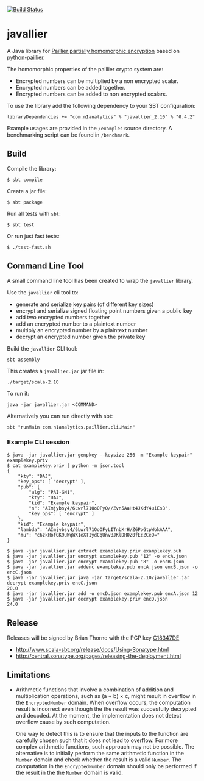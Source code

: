 [![Build Status](https://travis-ci.org/NICTA/javallier.svg?branch=master)](https://travis-ci.org/NICTA/javallier)

# javallier

A Java library for [Paillier partially homomorphic encryption](https://en.wikipedia.org/wiki/Paillier_cryptosystem)
based on [python-paillier](https://github.com/NICTA/python-paillier).

The homomorphic properties of the paillier crypto system are:

- Encrypted numbers can be multiplied by a non encrypted scalar.
- Encrypted numbers can be added together.
- Encrypted numbers can be added to non encrypted scalars.


To use the library add the following dependency to your SBT configuration:

    libraryDependencies += "com.n1analytics" % "javallier_2.10" % "0.4.2"


Example usages are provided in the `/examples` source directory. A benchmarking script
can be found in `/benchmark`.


## Build


Compile the library:

    $ sbt compile
    
Create a jar file:

    $ sbt package
    

Run all tests with `sbt`:

    $ sbt test
    
Or run just fast tests:

    $ ./test-fast.sh

## Command Line Tool

A small command line tool has been created to wrap the `javallier` library.

Use the `javallier` cli tool to:

- generate and serialize key pairs (of different key sizes)
- encrypt and serialize signed floating point numbers given a public key
- add two encrypted numbers together
- add an encrypted number to a plaintext number
- multiply an encrypted number by a plaintext number
- decrypt an encrypted number given the private key


Build the `javallier` CLI tool:

    sbt assembly

This creates a `javallier.jar` jar file in:

    ./target/scala-2.10

To run it:

    java -jar javallier.jar <COMMAND>  

Alternatively you can run directly with sbt:

    sbt "runMain com.n1analytics.paillier.cli.Main"


### Example CLI session

    $ java -jar javallier.jar genpkey --keysize 256 -m "Example keypair" examplekey.priv
    $ cat examplekey.priv | python -m json.tool
    {
        "kty": "DAJ",
        "key_ops": [ "decrypt" ],
        "pub": {
            "alg": "PAI-GN1",
            "kty": "DAJ",
            "kid": "Example keypair",
            "n": "AImjybsy4/6Lwrl71OoOFyQ//Zvn5AaHt4JXdY4uiEsB",
            "key_ops": [ "encrypt" ]
        },
        "kid": "Example keypair",
        "lambda": "AImjybsy4/6Lwrl71OoOFyLITnbXrH/Z6PoGtpWokAAA",
        "mu": "c6zkHofGK9uWqWX1eXTIydCqUnvBJKlDHOZ0fEcZCeQ="
    }

    $ java -jar javallier.jar extract examplekey.priv examplekey.pub
    $ java -jar javallier.jar encrypt examplekey.pub "12" -o encA.json
    $ java -jar javallier.jar encrypt examplekey.pub "8" -o encB.json
    $ java -jar javallier.jar addenc examplekey.pub encA.json encB.json -o encC.json
    $ java -jar javallier.jar java -jar target/scala-2.10/javallier.jar  decrypt examplekey.priv encC.json
    20.0
    $ java -jar javallier.jar add -o encD.json examplekey.pub encA.json 12
    $ java -jar javallier.jar decrypt examplekey.priv encD.json
    24.0

Release
-------

Releases will be signed by Brian Thorne with the PGP key
[C18347DE](https://pgp.mit.edu/pks/lookup?op=vindex&search=0x22ADF3BFC18347DE)

* http://www.scala-sbt.org/release/docs/Using-Sonatype.html
* http://central.sonatype.org/pages/releasing-the-deployment.html


Limitations
-----------

*   Arithmetic functions that involve a combination of addition and multiplication operations, such as 
    (a + b) &times; c, might result in overflow in the `EncryptedNumber` domain. When overflow occurs, the computation 
    result is incorrect even though the the result was succesfully decrypted and decoded. At the moment, the 
    implementation does not detect overflow cause by such computation. 
    
    One way to detect this is to ensure that the inputs to the function are carefully chosen such that it does not 
    lead to overflow. For more complex arithmetic functions, such approach may not be possible. The alternative is to 
    initially perform the same arithmetic function in the `Number` domain and check whether the result is a valid 
    `Number`. The computation in the `EncryptedNumber` domain should only be performed if the result in the  the 
    `Number` domain is valid.
